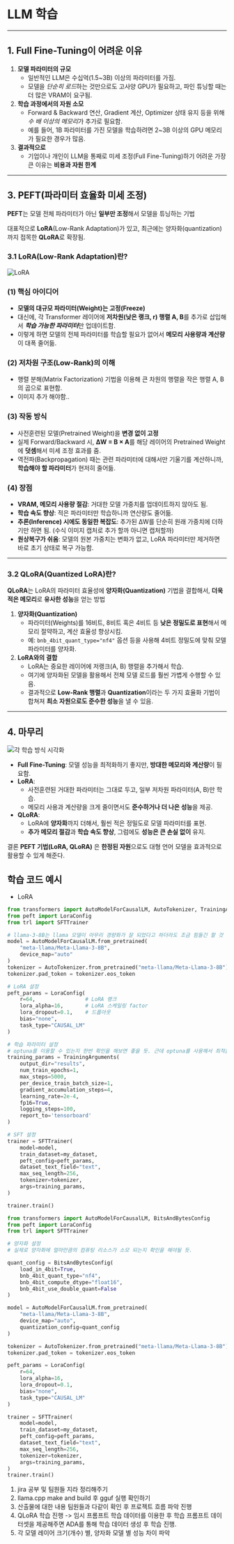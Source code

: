 # LLM 학습


---


## 1. Full Fine-Tuning이 어려운 이유

1. **모델 파라미터의 규모**
    - 일반적인 LLM은 수십억(1.5~3B) 이상의 파라미터를 가짐.
    - 모델을 *단순히 로드*하는 것만으로도 고사양 GPU가 필요하고, 파인 튜닝할 때는 더 많은 VRAM이 요구됨.
2. **학습 과정에서의 자원 소모**
    - Forward & Backward 연산, Gradient 계산, Optimizer 상태 유지 등을 위해 *수 배 이상의 메모리*가 추가로 필요함.
    - 예를 들어, 1B 파라미터를 가진 모델을 학습하려면 2~3B 이상의 GPU 메모리가 필요한 경우가 많음.
3. **결과적으로**
    - 기업이나 개인이 LLM을 통째로 미세 조정(Full Fine-Tuning)하기 어려운 가장 큰 이유는 **비용과 자원 한계**

---

## 3. PEFT(파라미터 효율화 미세 조정)

**PEFT**는 모델 전체 파라미터가 아닌 **일부만 조정**해서 모델을 튜닝하는 기법

대표적으로 **LoRA**(Low-Rank Adaptation)가 있고, 최근에는 양자화(quantization)까지 접목한 **QLoRA**로 확장됨.

### 3.1 LoRA(Low-Rank Adaptation)란?

![LoRA](<images/LoRA Attention Layer.webp>)

### (1) 핵심 아이디어

- **모델의 대규모 파라미터(Weight)는 고정(Freeze)**
- 대신에, 각 Transformer 레이어에 **저차원(낮은 랭크, r) 행렬 A, B**를 추가로 삽입해서 ***학습 가능한 파라미터***만 업데이트함.
- 이렇게 하면 모델의 전체 파라미터를 학습할 필요가 없어서 **메모리 사용량과 계산량**이 대폭 줄어듦.

### (2) 저차원 구조(Low-Rank)의 이해

- 행렬 분해(Matrix Factorization) 기법을 이용해 큰 차원의 행렬을 작은 행렬 A, B의 곱으로 표현함.
- 이미지 추가 해야함..

### (3) 작동 방식

- 사전훈련된 모델(Pretrained Weight)을 **변경 없이 고정**
- 실제 Forward/Backward 시, **ΔW = B × A**를 해당 레이어의 Pretrained Weight에 **덧셈**해서 미세 조정 효과를 줌.
- 역전파(Backpropagation) 때는 관련 파라미터에 대해서만 기울기를 계산하니까, **학습해야 할 파라미터**가 현저히 줄어듦.

### (4) 장점

- **VRAM, 메모리 사용량 절감**: 거대한 모델 가중치를 업데이트하지 않아도 됨.
- **학습 속도 향상**: 적은 파라미터만 학습하니까 연산량도 줄어듦.
- **추론(Inference) 시에도 동일한 복잡도**: 추가된 ΔW를 단순히 원래 가중치에 더하기만 하면 됨. (수식 이미지 캡처로 추가 할까 아니면 캡처할까)
- **원상복구가 쉬움**: 모델의 원본 가중치는 변화가 없고, LoRA 파라미터만 제거하면 바로 초기 상태로 복구 가능함.

---

### 3.2 QLoRA(Quantized LoRA)란?

**QLoRA**는 LoRA의 파라미터 효율성에 **양자화(Quantization)** 기법을 결합해서, **더욱 적은 메모리**로 **유사한 성능**을 얻는 방법

1. **양자화(Quantization)**
    - 파라미터(Weights)를 16비트, 8비트 혹은 4비트 등 **낮은 정밀도로 표현**해서 메모리 절약하고, 계산 효율성 향상시킴.
    - 예: `bnb_4bit_quant_type="nf4"` 옵션 등을 사용해 4비트 정밀도에 맞춰 모델 파라미터를 양자화.
2. **LoRA와의 결합**
    - LoRA는 중요한 레이어에 저랭크(A, B) 행렬을 추가해서 학습.
    - 여기에 양자화된 모델을 활용해서 전체 모델 로드를 훨씬 가볍게 수행할 수 있음.
    - 결과적으로 **Low-Rank 행렬**과 **Quantization**이라는 두 가지 효율화 기법이 합쳐져 **최소 자원으로도 준수한 성능**을 낼 수 있음.

---


## 4. 마무리


![각 학습 방식 시각화](<images/각 학습 방식 시각화.png>)


- **Full Fine-Tuning**: 모델 성능을 최적화하기 좋지만, **방대한 메모리와 계산량**이 필요함.
- **LoRA**:
    - 사전훈련된 거대한 파라미터는 그대로 두고, 일부 저차원 파라미터(A, B)만 학습.
    - 메모리 사용과 계산량을 크게 줄이면서도 **준수하거나 더 나은 성능**을 제공.
- **QLoRA**:
    - LoRA에 **양자화**까지 더해서, 훨씬 적은 정밀도로 모델 파라미터를 표현.
    - **추가 메모리 절감**과 **학습 속도 향상**, 그럼에도 **성능은 큰 손실 없이** 유지.

결론 **PEFT 기법(LoRA, QLoRA)** 은 **한정된 자원**으로도 대형 언어 모델을 효과적으로 활용할 수 있게 해준다.


## 학습 코드 예시

- LoRA
```python
from transformers import AutoModelForCausalLM, AutoTokenizer, TrainingArguments
from peft import LoraConfig
from trl import SFTTrainer

# llama-3-8B는 llama 모델이 아무리 경량화가 잘 되었다고 하더라도 조금 힘들긴 할 것 같긴 한데 확인 해봐야 할 듯.
model = AutoModelForCausalLM.from_pretrained(
    "meta-llama/Meta-Llama-3-8B",
    device_map="auto"
)
tokenizer = AutoTokenizer.from_pretrained("meta-llama/Meta-Llama-3-8B")
tokenizer.pad_token = tokenizer.eos_token

# LoRA 설정
peft_params = LoraConfig(
    r=64,                # LoRA 랭크
    lora_alpha=16,       # LoRA 스케일링 factor
    lora_dropout=0.1,    # 드롭아웃
    bias="none",
    task_type="CAUSAL_LM"
)

# 학습 파라미터 설정
# optuna를 이용할 수 있는지 한번 확인을 해보면 좋을 듯. 근데 optuna를 사용해서 최적을 찾는 것 보다 모델을 바꾸는게 더 빠르지 않을까.. 시간이 넉넉치 않아서
training_params = TrainingArguments(
    output_dir="results",
    num_train_epochs=1,
    max_steps=5000,
    per_device_train_batch_size=1,
    gradient_accumulation_steps=4,
    learning_rate=2e-4,
    fp16=True,
    logging_steps=100,
    report_to='tensorboard'
)

# SFT 설정
trainer = SFTTrainer(
    model=model,
    train_dataset=my_dataset,
    peft_config=peft_params,
    dataset_text_field="text",
    max_seq_length=256,
    tokenizer=tokenizer,
    args=training_params,
)

trainer.train()

```


```python
from transformers import AutoModelForCausalLM, BitsAndBytesConfig
from peft import LoraConfig
from trl import SFTTrainer

# 양자화 설정 
# 실제로 양자화에 얼마만큼의 컴퓨팅 리소스가 소모 되는지 확인을 해야될 듯.

quant_config = BitsAndBytesConfig(
    load_in_4bit=True,
    bnb_4bit_quant_type="nf4",
    bnb_4bit_compute_dtype="float16",
    bnb_4bit_use_double_quant=False
)

model = AutoModelForCausalLM.from_pretrained(
    "meta-llama/Meta-Llama-3-8B",
    device_map="auto",
    quantization_config=quant_config
)

tokenizer = AutoTokenizer.from_pretrained("meta-llama/Meta-Llama-3-8B")
tokenizer.pad_token = tokenizer.eos_token

peft_params = LoraConfig(
    r=64,
    lora_alpha=16,
    lora_dropout=0.1,
    bias="none",
    task_type="CAUSAL_LM"
)

trainer = SFTTrainer(
    model=model,
    train_dataset=my_dataset,
    peft_config=peft_params,
    dataset_text_field="text",
    max_seq_length=256,
    tokenizer=tokenizer,
    args=training_params,
)
trainer.train()

```

1. jira 공부 및 팀원들 지라 정리해주기
2. llama.cpp make and build 후 gguf 실행 확인하기
3. 산출물에 대한 내용 팀원들과 다같이 확인 후 프로젝트 흐름 파악 진행
4. QLoRA 학습 진행 -> 임시 프롬프트 학습 데이터를 이용한 후 학습 프롬프트 데이터셋을 제공해주면 ADA를 통해 학습 데이터 생성 후 학습 진행.
5. 각 모델 레이어 크기(개수) 별, 양자화 모델 별 성능 차이 파악